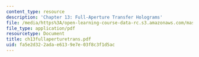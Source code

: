 ```yaml
---
content_type: resource
description: 'Chapter 13: Full-Aperture Transfer Holograms'
file: /media/https%3A/open-learning-course-data-rc.s3.amazonaws.com/mas-450-holographic-imaging-spring-2003/fa5e2d322adae6139e7e03f8c3f1d5ac_ch13fullaperturetrans.pdf
file_type: application/pdf
resourcetype: Document
title: ch13fullaperturetrans.pdf
uid: fa5e2d32-2ada-e613-9e7e-03f8c3f1d5ac
---
```

